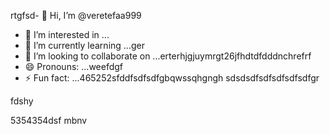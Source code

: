 rtgfsd- 👋 Hi, I’m @veretefaa999
- 👀 I’m interested in ...
- 🌱 I’m currently learning ...ger
- 💞️ I’m looking to collaborate on ...erterhjgjuymrgt26jfhdtdfdddnchrefrf
- 😄 Pronouns: ...weefdgf
- ⚡ Fun fact: ...465252sfddfsdfsdfgbqwssqhgngh
sdsdsdfsdfsdfsdfsdfgr
<!---dfdfgdfsd66dgj26132grrgfsfdds
veretefaa/veretefaa is a ✨ special ✨ repository because its `README.md3545` (t456his file) appears on your GitHub profile.aws
You can click the Preview link to take a look at your changes.4gs
--->fdshy
5354354dsf
mbnv
